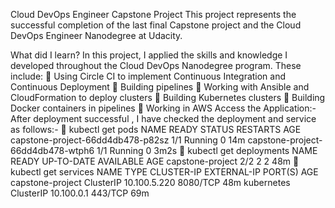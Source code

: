 Cloud DevOps Engineer Capstone Project
This project represents the successful completion of the last final Capstone project and the Cloud DevOps Engineer Nanodegree at Udacity.

What did I learn?
In this project, I applied the skills and knowledge I developed throughout the Cloud DevOps Nanodegree program. These include:
	Using Circle CI to implement Continuous Integration and Continuous Deployment
	Building pipelines
	Working with Ansible and CloudFormation to deploy clusters
	Building Kubernetes clusters
	Building Docker containers in pipelines
	Working in AWS
Access the Application:-
After deployment successful , I have checked the deployment and service as follows:-

kubectl get pods
NAME                                READY   STATUS    RESTARTS   AGE
capstone-project-66dd4db478-p82sz   1/1     Running   0          14m
capstone-project-66dd4db478-wtph6   1/1     Running   0          3m2s

kubectl get deployments
NAME               READY   UP-TO-DATE   AVAILABLE   AGE
capstone-project   2/2     2            2           48m

kubectl get services
NAME               TYPE        CLUSTER-IP     EXTERNAL-IP   PORT(S)    AGE
capstone-project   ClusterIP   10.100.5.220   <none>        8080/TCP   48m
kubernetes         ClusterIP   10.100.0.1     <none>        443/TCP    69m
